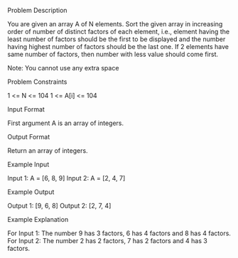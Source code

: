 Problem Description

You are given an array A of N elements. Sort the given array in increasing order of number of distinct factors of each element, i.e., element having the least number of factors should be the first to be displayed and the number having highest number of factors should be the last one. If 2 elements have same number of factors, then number with less value should come first.

Note: You cannot use any extra space


Problem Constraints

1 <= N <= 104
1 <= A[i] <= 104


Input Format

First argument A is an array of integers.


Output Format

Return an array of integers.


Example Input

Input 1:
A = [6, 8, 9]
Input 2:
A = [2, 4, 7]


Example Output

Output 1:
[9, 6, 8]
Output 2:
[2, 7, 4]


Example Explanation

For Input 1:
The number 9 has 3 factors, 6 has 4 factors and 8 has 4 factors.
For Input 2:
The number 2 has 2 factors, 7 has 2 factors and 4 has 3 factors.